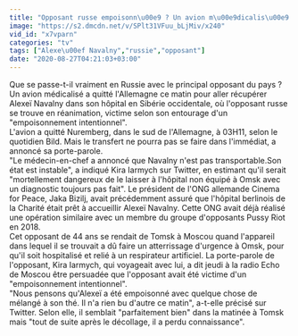 ```yaml
---
title: "Opposant russe empoisonn\u00e9 ? Un avion m\u00e9dicalis\u00e9 a quitt\u00e9 l'Allemagne ce matin pour aller r\u00e9cup\u00e9rer Alexe\u00ef Navalny mais l'h\u00f4pital affirme qu'il est intransportable"
image: "https://s2.dmcdn.net/v/SPlt31VFuu_bLjMiv/x240"
vid_id: "x7vparn"
categories: "tv"
tags: ["Alexe\u00ef Navalny","russie","opposant"]
date: "2020-08-27T04:21:03+03:00"
---
```

Que se passe-t-il vraiment en Russie avec le principal opposant du pays ? Un avion médicalisé a quitté l'Allemagne ce matin pour aller récupérer Alexeï Navalny dans son hôpital en Sibérie occidentale, où l'opposant russe se trouve en réanimation, victime selon son entourage d'un &quot;empoisonnement intentionnel&quot;.  <br>L'avion a quitté Nuremberg, dans le sud de l'Allemagne, à 03H11, selon le quotidien Bild. Mais le transfert ne pourra pas se faire dans l'immédiat, a annoncé sa porte-parole.  <br>&quot;Le médecin-en-chef a annoncé que Navalny n'est pas transportable.Son état est instable&quot;, a indiqué Kira Iarmych sur Twitter, en estimant qu'il serait &quot;mortellement dangereux de le laisser à l'hôpital non équipé à Omsk avec un diagnostic toujours pas fait&quot;. Le président de l'ONG allemande Cinema for Peace, Jaka Bizilj, avait précédemment assuré que l'hôpital berlinois de la Charité était prêt à accueillir Alexeï Navalny. Cette ONG avait déjà réalisé une opération similaire avec un membre du groupe d'opposants Pussy Riot en 2018.  <br>Cet opposant de 44 ans se rendait de Tomsk à Moscou quand l'appareil dans lequel il se trouvait a dû faire un atterrissage d'urgence à Omsk, pour qu'il soit hospitalisé et relié à un respirateur artificiel. La porte-parole de l'opposant, Kira Iarmych, qui voyageait avec lui, a dit jeudi à la radio Echo de Moscou être persuadée que l'opposant avait été victime d'un &quot;empoisonnement intentionnel&quot;.  <br>&quot;Nous pensons qu'Alexeï a été empoisonné avec quelque chose de mélangé à son thé. Il n'a rien bu d'autre ce matin&quot;, a-t-elle précisé sur Twitter. Selon elle, il semblait &quot;parfaitement bien&quot; dans la matinée à Tomsk mais &quot;tout de suite après le décollage, il a perdu connaissance&quot;.
